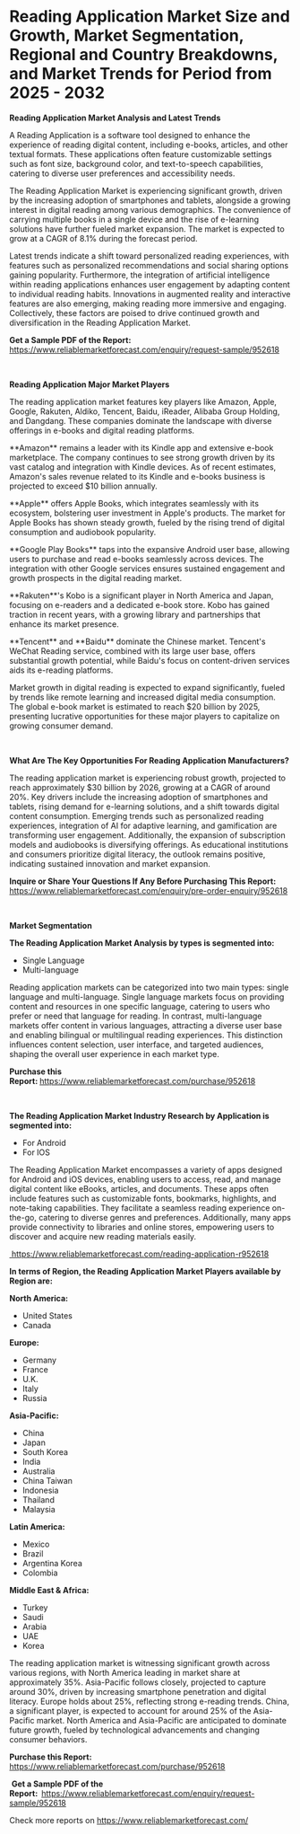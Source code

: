 <p><h1>Reading Application Market Size and Growth, Market Segmentation, Regional and Country Breakdowns, and Market Trends for Period from 2025 -  2032</h1></p><p><strong>Reading Application Market Analysis and Latest Trends</strong></p>
<p><p>A Reading Application is a software tool designed to enhance the experience of reading digital content, including e-books, articles, and other textual formats. These applications often feature customizable settings such as font size, background color, and text-to-speech capabilities, catering to diverse user preferences and accessibility needs.</p><p>The Reading Application Market is experiencing significant growth, driven by the increasing adoption of smartphones and tablets, alongside a growing interest in digital reading among various demographics. The convenience of carrying multiple books in a single device and the rise of e-learning solutions have further fueled market expansion. The market is expected to grow at a CAGR of 8.1% during the forecast period. </p><p>Latest trends indicate a shift toward personalized reading experiences, with features such as personalized recommendations and social sharing options gaining popularity. Furthermore, the integration of artificial intelligence within reading applications enhances user engagement by adapting content to individual reading habits. Innovations in augmented reality and interactive features are also emerging, making reading more immersive and engaging. Collectively, these factors are poised to drive continued growth and diversification in the Reading Application Market.</p></p>
<p><strong>Get a Sample PDF of the Report:&nbsp;</strong> <a href="https://www.reliablemarketforecast.com/enquiry/request-sample/952618?utm_campaign=3089&utm_medium=2&utm_source=Github&utm_content=ia&utm_term=07032025&utm_id=reading-application">https://www.reliablemarketforecast.com/enquiry/request-sample/952618</a></p>
<p>&nbsp;</p>
<p><strong>Reading Application Major Market Players</strong></p>
<p><p>The reading application market features key players like Amazon, Apple, Google, Rakuten, Aldiko, Tencent, Baidu, iReader, Alibaba Group Holding, and Dangdang. These companies dominate the landscape with diverse offerings in e-books and digital reading platforms.</p><p>**Amazon** remains a leader with its Kindle app and extensive e-book marketplace. The company continues to see strong growth driven by its vast catalog and integration with Kindle devices. As of recent estimates, Amazon's sales revenue related to its Kindle and e-books business is projected to exceed $10 billion annually.</p><p>**Apple** offers Apple Books, which integrates seamlessly with its ecosystem, bolstering user investment in Apple's products. The market for Apple Books has shown steady growth, fueled by the rising trend of digital consumption and audiobook popularity.</p><p>**Google Play Books** taps into the expansive Android user base, allowing users to purchase and read e-books seamlessly across devices. The integration with other Google services ensures sustained engagement and growth prospects in the digital reading market.</p><p>**Rakuten**'s Kobo is a significant player in North America and Japan, focusing on e-readers and a dedicated e-book store. Kobo has gained traction in recent years, with a growing library and partnerships that enhance its market presence.</p><p>**Tencent** and **Baidu** dominate the Chinese market. Tencent's WeChat Reading service, combined with its large user base, offers substantial growth potential, while Baidu's focus on content-driven services aids its e-reading platforms.</p><p>Market growth in digital reading is expected to expand significantly, fueled by trends like remote learning and increased digital media consumption. The global e-book market is estimated to reach $20 billion by 2025, presenting lucrative opportunities for these major players to capitalize on growing consumer demand.</p></p>
<p>&nbsp;</p>
<p><strong>What Are The Key Opportunities For Reading Application Manufacturers?</strong></p>
<p><p>The reading application market is experiencing robust growth, projected to reach approximately $30 billion by 2026, growing at a CAGR of around 20%. Key drivers include the increasing adoption of smartphones and tablets, rising demand for e-learning solutions, and a shift towards digital content consumption. Emerging trends such as personalized reading experiences, integration of AI for adaptive learning, and gamification are transforming user engagement. Additionally, the expansion of subscription models and audiobooks is diversifying offerings. As educational institutions and consumers prioritize digital literacy, the outlook remains positive, indicating sustained innovation and market expansion.</p></p>
<p><strong>Inquire or Share Your Questions If Any Before Purchasing This Report:</strong> <a href="https://www.reliablemarketforecast.com/enquiry/pre-order-enquiry/952618?utm_campaign=3089&utm_medium=2&utm_source=Github&utm_content=ia&utm_term=07032025&utm_id=reading-application">https://www.reliablemarketforecast.com/enquiry/pre-order-enquiry/952618</a></p>
<p>&nbsp;</p>
<p><strong>Market Segmentation</strong></p>
<p><strong>The Reading Application Market Analysis by types is segmented into:</strong></p>
<p><ul><li>Single Language</li><li>Multi-language</li></ul></p>
<p><p>Reading application markets can be categorized into two main types: single language and multi-language. Single language markets focus on providing content and resources in one specific language, catering to users who prefer or need that language for reading. In contrast, multi-language markets offer content in various languages, attracting a diverse user base and enabling bilingual or multilingual reading experiences. This distinction influences content selection, user interface, and targeted audiences, shaping the overall user experience in each market type.</p></p>
<p><strong>Purchase this Report:&nbsp;</strong><a href="https://www.reliablemarketforecast.com/purchase/952618?utm_campaign=3089&utm_medium=2&utm_source=Github&utm_content=ia&utm_term=07032025&utm_id=reading-application">https://www.reliablemarketforecast.com/purchase/952618</a></p>
<p>&nbsp;</p>
<p><strong>The Reading Application Market Industry Research by Application is segmented into:</strong></p>
<p><ul><li>For Android</li><li>For IOS</li></ul></p>
<p><p>The Reading Application Market encompasses a variety of apps designed for Android and iOS devices, enabling users to access, read, and manage digital content like eBooks, articles, and documents. These apps often include features such as customizable fonts, bookmarks, highlights, and note-taking capabilities. They facilitate a seamless reading experience on-the-go, catering to diverse genres and preferences. Additionally, many apps provide connectivity to libraries and online stores, empowering users to discover and acquire new reading materials easily.</p></p>
<p><a href="https://www.reliablemarketforecast.com/reading-application-r952618?utm_campaign=3089&utm_medium=2&utm_source=Github&utm_content=ia&utm_term=07032025&utm_id=reading-application">&nbsp;https://www.reliablemarketforecast.com/reading-application-r952618</a></p>
<p><strong>In terms of Region, the Reading Application Market Players available by Region are:</strong></p>
<p>
    <p> <strong> North America: </strong>
        <ul>
            <li>United States</li>
            <li>Canada</li>
        </ul>
        </p> 
    <p> <strong> Europe: </strong>
        <ul>
            <li>Germany</li>
            <li>France</li>
            <li>U.K.</li>
            <li>Italy</li>
            <li>Russia</li>
        </ul>
        </p> 
    <p> <strong> Asia-Pacific: </strong>
        <ul>
            <li>China</li>
            <li>Japan</li>
            <li>South Korea</li>
            <li>India</li>
            <li>Australia</li>
            <li>China Taiwan</li>
            <li>Indonesia</li>
            <li>Thailand</li>
            <li>Malaysia</li>
        </ul>
        </p> 
    <p> <strong> Latin America: </strong>
        <ul>
            <li>Mexico</li>
            <li>Brazil</li>
            <li>Argentina Korea</li>
            <li>Colombia</li>
        </ul>
        </p> 
    <p> <strong> Middle East & Africa: </strong>
        <ul>
            <li>Turkey</li>
            <li>Saudi</li>
            <li>Arabia</li>
            <li>UAE</li>
            <li>Korea</li>
        </ul>
    </p>
    </p>
<p><p>The reading application market is witnessing significant growth across various regions, with North America leading in market share at approximately 35%. Asia-Pacific follows closely, projected to capture around 30%, driven by increasing smartphone penetration and digital literacy. Europe holds about 25%, reflecting strong e-reading trends. China, a significant player, is expected to account for around 25% of the Asia-Pacific market. North America and Asia-Pacific are anticipated to dominate future growth, fueled by technological advancements and changing consumer behaviors.</p></p>
<p><strong>Purchase this Report: </strong><a href="https://www.reliablemarketforecast.com/purchase/952618?utm_campaign=3089&utm_medium=2&utm_source=Github&utm_content=ia&utm_term=07032025&utm_id=reading-application">https://www.reliablemarketforecast.com/purchase/952618</a></p>
<p>&nbsp;<strong>Get a Sample PDF of the Report:&nbsp;&nbsp;</strong><a href="https://www.reliablemarketforecast.com/enquiry/request-sample/952618?utm_campaign=3089&utm_medium=2&utm_source=Github&utm_content=ia&utm_term=07032025&utm_id=reading-application">https://www.reliablemarketforecast.com/enquiry/request-sample/952618</a></p>
<p><strong></strong></p>
<p>Check more reports on <a href="https://www.reliablemarketforecast.com/?utm_campaign=3089&utm_medium=2&utm_source=Github&utm_content=ia&utm_term=07032025&utm_id=reading-application">https://www.reliablemarketforecast.com/</a></p>